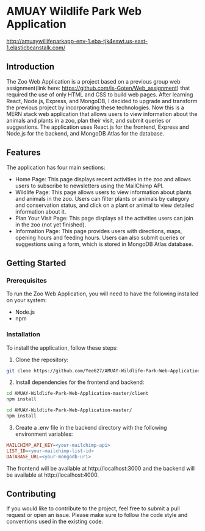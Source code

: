 # AMUAY Wildlife Park Web Application
http://amuaywillifeparkapp-env-1.eba-tjk4eswt.us-east-1.elasticbeanstalk.com/

## Introduction
The Zoo Web Application is a project based on a previous group web assignment(link here: https://github.com/is-Goten/Web_assignment) that required the use of only HTML and CSS to build web pages. After learning React, Node.js, Express, and MongoDB, I decided to upgrade and transform the previous project by incorporating these technologies. Now this is a MERN stack web application that allows users to view information about the animals and plants in a zoo, plan their visit, and submit queries or suggestions. The application uses React.js for the frontend, Express and Node.js for the backend, and MongoDB Atlas for the database.

## Features
The application has four main sections:
  - Home Page: This page displays recent activities in the zoo and allows users to subscribe to newsletters using the MailChimp API.
  - Wildlife Page: This page allows users to view information about plants and animals in the zoo. Users can filter plants or animals by category and conservation status, and click on a plant or animal to view detailed information about it.
  - Plan Your Visit Page: This page displays all the activities users can join in the zoo (not yet finished).
  - Information Page: This page provides users with directions, maps, opening hours and feeding hours. Users can also submit queries or suggestions using a form, which is stored in MongoDB Atlas database.
  
## Getting Started
### Prerequisites
To run the Zoo Web Application, you will need to have the following installed on your system:
  - Node.js
  - npm
  
### Installation
To install the application, follow these steps:
1. Clone the repository:  

```bash
git clone https://github.com/Yee627/AMUAY-Wildlife-Park-Web-Application
```

2. Install dependencies for the frontend and backend:
```bash
cd AMUAY-Wildlife-Park-Web-Application-master/client
npm install
```

```bash
cd AMUAY-Wildlife-Park-Web-Application-master/
npm install
```

3. Create a .env file in the backend directory with the following environment variables:
```makefile
MAILCHIMP_API_KEY=<your-mailchimp-api>
LIST_ID=<your-mailchimp-list-id>
DATABASE_URL=<your-mongodb-uri>
```

The frontend will be available at http://localhost:3000 and the backend will be available at http://localhost:4000.

## Contributing
If you would like to contribute to the project, feel free to submit a pull request or open an issue. Please make sure to follow the code style and conventions used in the existing code.
